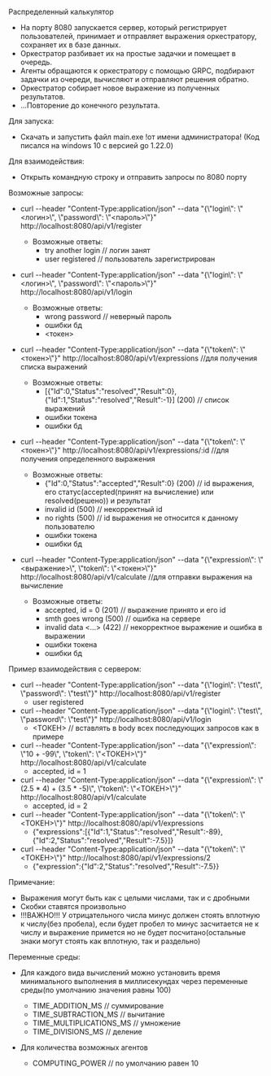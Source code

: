 Распределенный калькулятор 

- На порту 8080 запускается сервер, который регистрирует пользователей, принимает и отправляет выражения оркестратору, сохраняет их в базе данных.
- Оркестратор разбивает их на простые задачки и помещает в очередь.
- Агенты обращаются к оркестратору с помощью GRPC, подбирают задачки из очереди, вычисляют и отправляют решения обратно.
- Оркестратор собирает новое выражение из полученных результатов.
- ...Повторение до конечного результата.

Для запуска:
  - Скачать и запустить файл main.exe !от имени администратора! (Код писался на windows 10 с версией go 1.22.0)

Для взаимодействия:
  - Открыть командную строку и отправить запросы по 8080 порту

Возможные запросы:
  - curl --header "Content-Type:application/json" --data "{\\"login\\": \\"<логин>\\", \\"password\\": \\"<пароль>\\"}" http://localhost:8080/api/v1/register
     - Возможные ответы:
       - try another login // логин занят
       - user registered // пользователь зарегистрирован
  - curl --header "Content-Type:application/json" --data "{\\"login\\": \\"<логин>\\", \\"password\\": \\"<пароль>\\"}" http://localhost:8080/api/v1/login
     - Возможные ответы:
       - wrong password // неверный пароль
       - ошибки бд
       - <токен>
  - curl --header "Content-Type:application/json" --data "{\\"token\\": \\"<токен>\\"}" http://localhost:8080/api/v1/expressions //для получения списка выражений
     - Возможные ответы:
       - [{"Id":0,"Status":"resolved","Result":0},{"Id":1,"Status":"resolved","Result":-1}] (200) // список выражений
       - ошибки токена
       - ошибки бд
   
  - curl --header "Content-Type:application/json" --data "{\\"token\\": \\"<токен>\\"}" http://localhost:8080/api/v1/expressions/:id //для получения определенного выражения
     - Возможные ответы:  
       - {"Id":0,"Status":"accepted","Result":0} (200) // id выражения, его статус(accepted(принят на вычисление) или resolved(решено)) и результат
       - invalid id (500) // некорректный id
       - no rights (500) // id выражения не относится к данному пользователю
       - ошибки токена
       - ошибки бд
   
  - curl --header "Content-Type:application/json" --data "{\\"expression\\": \\"<выражение>\\", \\"token\\": \\"<токен>\\"}" http://localhost:8080/api/v1/calculate //для отправки выражения на вычисление
     - Возможные ответы:  
       - accepted, id = 0 (201) // выражение принято и его id
       - smth goes wrong (500) // ошибка на сервере
       - invalid data <...> (422) // некорректное выражение и ошибка в выражении
       - ошибки токена
       - ошибки бд

Пример взаимодействия с сервером:
  - curl --header "Content-Type:application/json" --data "{\\"login\\": \\"test\\", \\"password\\": \\"test\\"}" http://localhost:8080/api/v1/register
    - user registered
  - curl --header "Content-Type:application/json" --data "{\\"login\\": \\"test\\", \\"password\\": \\"test\\"}" http://localhost:8080/api/v1/login
    - <ТОКЕН> // вставлять в body всех последующих запросов как в примере
  - curl --header "Content-Type:application/json" --data "{\\"expression\\": \\"10 + -99\\", \\"token\\": \\"<ТОКЕН>\\"}" http://localhost:8080/api/v1/calculate
    - accepted, id = 1
  - curl --header "Content-Type:application/json" --data "{\\"expression\\": \\"(2.5 * 4) + (3.5 * -5)\\", \\"token\\": \\"<ТОКЕН>\\"}" http://localhost:8080/api/v1/calculate
    - accepted, id = 2
  - curl --header "Content-Type:application/json" --data "{\\"token\\": \\"<ТОКЕН>\\"}" http://localhost:8080/api/v1/expressions
    - {"expressions":[{"Id":1,"Status":"resolved","Result":-89},{"Id":2,"Status":"resolved","Result":-7.5}]}
  - curl --header "Content-Type:application/json" --data "{\\"token\\": \\"<ТОКЕН>\\"}" http://localhost:8080/api/v1/expressions/2
    - {"expression":{"Id":2,"Status":"resolved","Result":-7.5}}

Примечание:
  - Выражения могут быть как с целыми числами, так и с дробными
  - Скобки ставятся произвольно
  - !!!ВАЖНО!!! У отрицательного числа минус должен стоять вплотную к числу(без пробела), если будет пробел то минус засчитается не к числу и выражение примется но не будет посчитано(остальные знаки могут стоять как вплотную, так и раздельно)

Переменные среды:
  - Для каждого вида вычислений можно установить время минимального выполнения в миллисекундах через переменные среды(по умолчанию значения равны 100) 
     - TIME_ADDITION_MS // суммирование
     - TIME_SUBTRACTION_MS // вычитание
     - TIME_MULTIPLICATIONS_MS // умножение
     - TIME_DIVISIONS_MS // деление

  - Для количества возможных агентов
     - COMPUTING_POWER // по умолчанию равен 10
